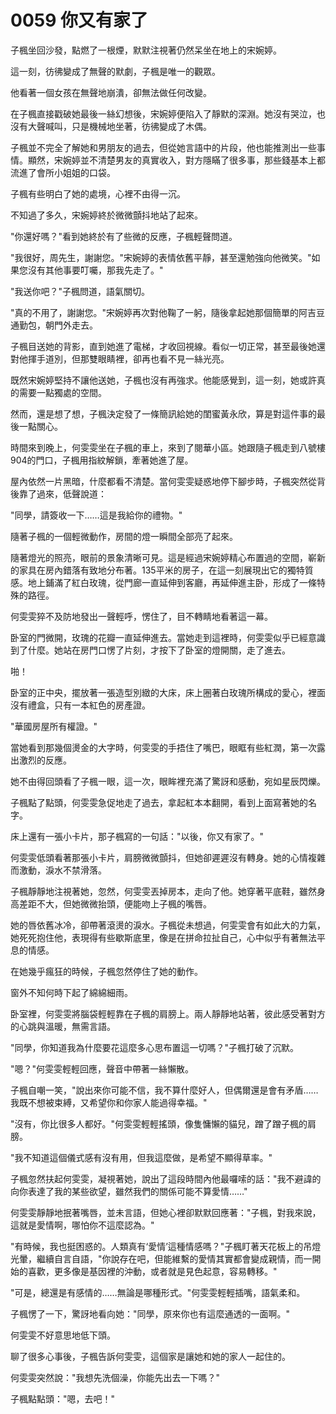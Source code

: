 # 0059 你又有家了

子楓坐回沙發，點燃了一根煙，默默注視著仍然呆坐在地上的宋婉婷。

這一刻，彷彿變成了無聲的默劇，子楓是唯一的觀眾。

他看著一個女孩在無聲地崩潰，卻無法做任何改變。

在子楓直接戳破她最後一絲幻想後，宋婉婷便陷入了靜默的深淵。她沒有哭泣，也沒有大聲喊叫，只是機械地坐著，彷彿變成了木偶。

子楓並不完全了解她和男朋友的過去，但從她言語中的片段，他也能推測出一些事情。顯然，宋婉婷並不清楚男友的真實收入，對方隱瞞了很多事，那些錢基本上都流進了會所小姐姐的口袋。

子楓有些明白了她的處境，心裡不由得一沉。

不知過了多久，宋婉婷終於微微顫抖地站了起來。

"你還好嗎？"看到她終於有了些微的反應，子楓輕聲問道。

"我很好，周先生，謝謝您。"宋婉婷的表情依舊平靜，甚至還勉強向他微笑。"如果您沒有其他事要叮囑，那我先走了。"

"我送你吧？"子楓問道，語氣關切。

"真的不用了，謝謝您。"宋婉婷再次對他鞠了一躬，隨後拿起她那個簡單的阿吉豆通勤包，朝門外走去。

子楓目送她的背影，直到她進了電梯，才收回視線。看似一切正常，甚至最後她還對他揮手道別，但那雙眼睛裡，卻再也看不見一絲光亮。

既然宋婉婷堅持不讓他送她，子楓也沒有再強求。他能感覺到，這一刻，她或許真的需要一點獨處的空間。

然而，還是想了想，子楓決定發了一條簡訊給她的閨蜜黃永欣，算是對這件事的最後一點關心。

時間來到晚上，何雯雯坐在子楓的車上，來到了閱華小區。她跟隨子楓走到八號樓904的門口，子楓用指紋解鎖，牽著她進了屋。

屋內依然一片黑暗，什麼都看不清楚。當何雯雯疑惑地停下腳步時，子楓突然從背後靠了過來，低聲說道：

"同學，請簽收一下……這是我給你的禮物。"

隨著子楓的一個輕微動作，房間的燈一瞬間全部亮了起來。

隨著燈光的照亮，眼前的景象清晰可見。這是經過宋婉婷精心布置過的空間，嶄新的家具在房內錯落有致地分布著。135平米的房子，在這一刻展現出它的獨特質感。地上鋪滿了紅白玫瑰，從門廊一直延伸到客廳，再延伸進主卧，形成了一條特殊的路徑。

何雯雯猝不及防地發出一聲輕呼，愣住了，目不轉睛地看著這一幕。

卧室的門微開，玫瑰的花瓣一直延伸進去。當她走到這裡時，何雯雯似乎已經意識到了什麼。她站在房門口愣了片刻，才按下了卧室的燈開關，走了進去。

啪！

卧室的正中央，擺放著一張造型別緻的大床，床上圈著白玫瑰所構成的愛心，裡面沒有禮盒，只有一本紅色的房產證。

"華國房屋所有權證。"

當她看到那幾個燙金的大字時，何雯雯的手捂住了嘴巴，眼眶有些紅潤，第一次露出激烈的反應。

她不由得回頭看了子楓一眼，這一次，眼眸裡充滿了驚訝和感動，宛如星辰閃爍。

子楓點了點頭，何雯雯急促地走了過去，拿起紅本本翻開，看到上面寫著她的名字。

床上還有一張小卡片，那子楓寫的一句話："以後，你又有家了。"

何雯雯低頭看著那張小卡片，肩膀微微顫抖，但她卻遲遲沒有轉身。她的心情複雜而激動，淚水不禁滑落。

子楓靜靜地注視著她，忽然，何雯雯丟掉房本，走向了他。她穿著平底鞋，雖然身高差距不大，但她微微抬頭，便能吻上子楓的嘴唇。

她的唇依舊冰冷，卻帶著滾燙的淚水。子楓從未想過，何雯雯會有如此大的力氣，她死死抱住他，表現得有些歇斯底里，像是在拼命拉扯自己，心中似乎有著無法平息的情感。

在她幾乎瘋狂的時候，子楓忽然停住了她的動作。

窗外不知何時下起了綿綿細雨。

卧室裡，何雯雯將腦袋輕輕靠在子楓的肩膀上。兩人靜靜地站著，彼此感受著對方的心跳與溫暖，無需言語。

"同學，你知道我為什麼要花這麼多心思布置這一切嗎？"子楓打破了沉默。

"嗯？"何雯雯輕輕回應，聲音中帶著一絲懶散。

子楓自嘲一笑，"說出來你可能不信，我不算什麼好人，但偶爾還是會有矛盾……我既不想被束縛，又希望你和你家人能過得幸福。"

"沒有，你比很多人都好。"何雯雯輕輕搖頭，像隻慵懶的貓兒，蹭了蹭子楓的肩膀。

"我不知道這個儀式感有沒有用，但我這麼做，是希望不顯得草率。"

子楓忽然扶起何雯雯，凝視著她，說出了這段時間內他最囉嗦的話："我不避諱的向你表達了我的某些欲望，雖然我們的關係可能不算愛情……"

何雯雯靜靜地抿著嘴唇，並未言語，但她心裡卻默默回應著："子楓，對我來說，這就是愛情啊，哪怕你不這麼認為。"

"有時候，我也挺困惑的。人類真有‘愛情’這種情感嗎？"子楓盯著天花板上的吊燈光暈，繼續自言自語，"你說存在吧，但能維繫的愛情其實都會變成親情，而一開始的喜歡，更多像是基因裡的沖動，或者就是見色起意，容易轉移。"

"可是，總還是有感情的……無論是哪種形式。"何雯雯輕輕插嘴，語氣柔和。

子楓愣了一下，驚訝地看向她："同學，原來你也有這麼通透的一面啊。"

何雯雯不好意思地低下頭。

聊了很多心事後，子楓告訴何雯雯，這個家是讓她和她的家人一起住的。

何雯雯突然說："我想先洗個澡，你能先出去一下嗎？"

子楓點點頭："嗯，去吧！"